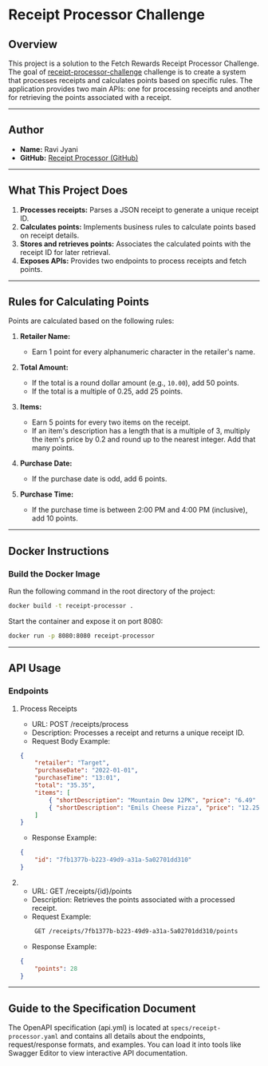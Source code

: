 # Receipt Processor Challenge

## Overview

This project is a solution to the Fetch Rewards Receipt Processor Challenge. The goal of [receipt-processor-challenge](https://github.com/fetch-rewards/receipt-processor-challenge) challenge is to create a system that processes receipts and calculates points based on specific rules. The application provides two main APIs: one for processing receipts and another for retrieving the points associated with a receipt.

---

## Author

- **Name:** Ravi Jyani    
- **GitHub:** [Receipt Processor (GitHub)](https://github.com/jyaniravi/receipt-processor)

---

## What This Project Does

1. **Processes receipts:** Parses a JSON receipt to generate a unique receipt ID.  
2. **Calculates points:** Implements business rules to calculate points based on receipt details.  
3. **Stores and retrieves points:** Associates the calculated points with the receipt ID for later retrieval.  
4. **Exposes APIs:** Provides two endpoints to process receipts and fetch points.

---

## Rules for Calculating Points

Points are calculated based on the following rules:
1. **Retailer Name:**  
   - Earn 1 point for every alphanumeric character in the retailer's name.

2. **Total Amount:**  
   - If the total is a round dollar amount (e.g., `10.00`), add 50 points.
   - If the total is a multiple of 0.25, add 25 points.

3. **Items:**  
   - Earn 5 points for every two items on the receipt.
   - If an item's description has a length that is a multiple of 3, multiply the item's price by 0.2 and round up to the nearest integer. Add that many points.

4. **Purchase Date:**  
   - If the purchase date is odd, add 6 points.

5. **Purchase Time:**  
   - If the purchase time is between 2:00 PM and 4:00 PM (inclusive), add 10 points.

---

## Docker Instructions

### Build the Docker Image
Run the following command in the root directory of the project:
```bash
docker build -t receipt-processor .
```

Start the container and expose it on port 8080:
```bash
docker run -p 8080:8080 receipt-processor
```
---
## API Usage

### Endpoints

1. Process Receipts

	- URL: POST /receipts/process 
	- Description: Processes a receipt and returns a unique receipt ID.
	- Request Body Example:
    ```JSON
    {
        "retailer": "Target",
        "purchaseDate": "2022-01-01",
        "purchaseTime": "13:01",
        "total": "35.35",
        "items": [
            { "shortDescription": "Mountain Dew 12PK", "price": "6.49" },
            { "shortDescription": "Emils Cheese Pizza", "price": "12.25" }
        ]
    }
    ```
    - Response Example:
    ```JSON
    {
        "id": "7fb1377b-b223-49d9-a31a-5a02701dd310"
    }
    ```
2. 
	- URL: GET /receipts/{id}/points
	- Description: Retrieves the points associated with a processed receipt.
	- Request Example:
    ```bash
        GET /receipts/7fb1377b-b223-49d9-a31a-5a02701dd310/points
    ```
    - Response Example:
    ```JSON
    {
        "points": 28
    }
    ```
---

## Guide to the Specification Document

The OpenAPI specification (api.yml) is located at `specs/receipt-processor.yaml` and contains all details about the endpoints, request/response formats, and examples. You can load it into tools like Swagger Editor to view interactive API documentation.
